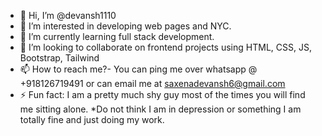 - 👋 Hi, I’m @devansh1110
- 👀 I’m interested in developing web pages and NYC.
- 🌱 I’m currently learning full stack development.
- 💞️ I’m looking to collaborate on frontend projects using HTML, CSS, JS, Bootstrap, Tailwind
- 📫 How to reach me?- You can ping me over whatsapp @ +918126719491 or can email me at saxenadevansh6@gmail.com
- ⚡ Fun fact: I am a pretty much shy guy most of the times you will find me sitting alone. *Do not think I am in depression or something I am totally fine and just doing my work.

<!---
devansh1110/devansh1110 is a ✨ special ✨ repository because its `README.md` (this file) appears on your GitHub profile.
You can click the Preview link to take a look at your changes.
--->
